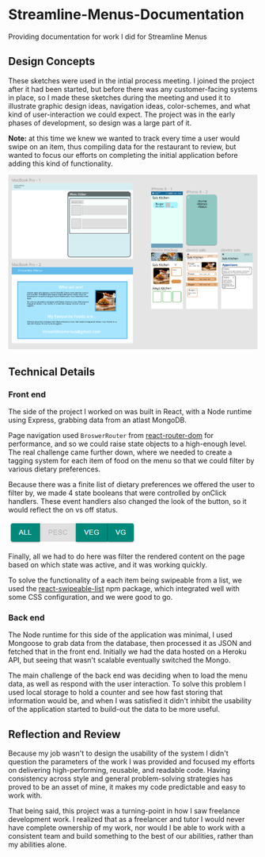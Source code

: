 # Streamline-Menus-Documentation
Providing documentation for work I did for Streamline Menus

## Design Concepts

These sketches were used in the intial process meeting. I joined the project after it had been started, but before there was any customer-facing systems in place, so I made these sketches during the meeting and used it to illustrate graphic design ideas, navigation ideas, color-schemes, and what kind of user-interaction we could expect. The project was in the early phases of development, so design was a large part of it.

**Note:** at this time we knew we wanted to track every time a user would swipe on an item, thus compiling data for the restaurant to review, but wanted to focus our efforts on completing the initial application before adding this kind of functionality.

![some graphic design elements](https://github.com/devinlizardi/Streamline-Menus-Documentation/blob/main/assets/Screenshot%202022-08-25%20133638.png)

## Technical Details

### Front end
The side of the project I worked on was built in React, with a Node runtime using Express, grabbing data from an atlast MongoDB.

Page navigation used `BroswerRouter` from [react-router-dom](https://v5.reactrouter.com/web/guides/quick-start) for performance, and so we could raise state objects to a high-enough level. The real challenge came further down, where we needed to create a tagging system for each item of food on the menu so that we could filter by various dietary preferences.

Because there was a finite list of dietary preferences we offered the user to filter by, we made 4 state booleans that were controlled by onClick handlers. These event handlers also changed the look of the button, so it would reflect the on vs off status.

![Image of filter buttons](https://github.com/devinlizardi/Streamline-Menus-Documentation/blob/main/assets/Screenshot%202022-08-26%20111620.png)

Finally, all we had to do here was filter the rendered content on the page based on which state was active, and it was working quickly.

To solve the functionality of a each item being swipeable from a list, we used the [react-swipeable-list](https://www.npmjs.com/package/react-swipeable-list) npm package, which integrated well with some CSS configuration, and we were good to go.

### Back end
The Node runtime for this side of the application was minimal, I used Mongoose to grab data from the database, then processed it as JSON and fetched that in the front end. Initially we had the data hosted on a Heroku API, but seeing that wasn't scalable eventually switched the Mongo.

The main challenge of the back end was deciding when to load the menu data, as well as respond with the user interaction. To solve this problem I used local storage to hold a counter and see how fast storing that information would be, and when I was satisfied it didn't inhibit the usability of the application started to build-out the data to be more useful.

## Reflection and Review
Because my job wasn't to design the usability of the system I didn't question the parameters of the work I was provided and focused my efforts on delivering high-performing, reusable, and readable code. Having consistency across style and general problem-solving strategies has proved to be an asset of mine, it makes my code predictable and easy to work with.

That being said, this project was a turning-point in how I saw freelance development work. I realized that as a freelancer and tutor I would never have complete ownership of my work, nor would I be able to work with a consistent team and build something to the best of our abilities, rather than my abilities alone.

